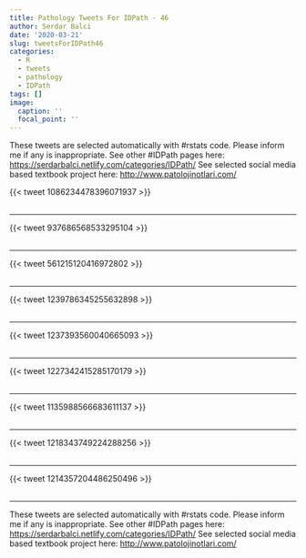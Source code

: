 ```yaml
---
title: Pathology Tweets For IDPath - 46
author: Serdar Balci
date: '2020-03-21'
slug: tweetsForIDPath46
categories:
  - R
  - tweets
  - pathology
  - IDPath
tags: []
image:
  caption: ''
  focal_point: ''
---
```



These tweets are selected automatically with #rstats code. Please inform me if any is inappropriate.
See other #IDPath pages here: https://serdarbalci.netlify.com/categories/IDPath/ 
See selected social media based textbook project here: http://www.patolojinotlari.com/

{{< tweet 1086234478396071937 >}}
<br>
<br>
<hr>
{{< tweet 937686568533295104 >}}
<br>
<br>
<hr>
{{< tweet 561215120416972802 >}}
<br>
<br>
<hr>
{{< tweet 1239786345255632898 >}}
<br>
<br>
<hr>
{{< tweet 1237393560040665093 >}}
<br>
<br>
<hr>
{{< tweet 1227342415285170179 >}}
<br>
<br>
<hr>
{{< tweet 1135988566683611137 >}}
<br>
<br>
<hr>
{{< tweet 1218343749224288256 >}}
<br>
<br>
<hr>
{{< tweet 1214357204486250496 >}}
<br>
<br>
<hr>


These tweets are selected automatically with #rstats code. Please inform me if any is inappropriate.
See other #IDPath pages here: https://serdarbalci.netlify.com/categories/IDPath/ 
See selected social media based textbook project here: http://www.patolojinotlari.com/
